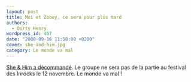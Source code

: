 ```yaml
---
layout: post
title: Moi et Zooey, ce sera pour plus tard
authors:
  - Dirty Henry
wordpress_id: 467
date: "2008-09-16 11:58:00 +0200"
cover: she-and-him.jpg
category: Le monde va mal
---
```


[She & Him a décommandé][1]. Le groupe ne sera pas de la partie au festival des
Inrocks le 12 novembre. Le monde va mal !

[1]:
  https://www.lesinrocks.com/musique/coming-soon-au-festival-des-inrocks-idtgv-53968-15-09-2008/
